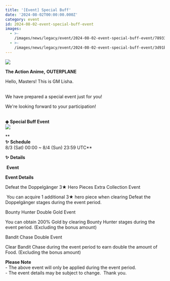 ```yaml
---
title: '[Event] Special Buff'
date: '2024-08-02T00:00:00.000Z'
category: event
id: 2024-08-02-event-special-buff-event
images:
  - >-
    /images/news/legacy/event/2024-08-02-event-special-buff-event/78933287dd38475aa79934cd937ad938.webp
  - >-
    /images/news/legacy/event/2024-08-02-event-special-buff-event/3d91b0c84fe9421ab86d9f0b52997c12_002.webp
---
```


![](/images/news/legacy/event/2024-08-02-event-special-buff-event/78933287dd38475aa79934cd937ad938.webp)  

**The Action Anime,** **OUTERPLANE**        

Hello, Masters! This is GM Lisha.  
 

We have prepared a special event just for you!

We're looking forward to your participation!  
 

**◈** **Special Buff Event**  
![](/images/news/legacy/event/2024-08-02-event-special-buff-event/3d91b0c84fe9421ab86d9f0b52997c12_002.webp)  
  
**  
**✨** **Schedule**   
8/3 (Sat) 00:00 ~ 8/4 (Sun) 23:59 UTC**

  
**✨** **Details**

 **Event**

**Event Details**

Defeat the Doppelgänger 3★ Hero Pieces Extra Collection Event

 You can acquire 1 additional 3★ hero piece when clearing Defeat the Doppelgänger stages during the event period.

Bounty Hunter Double Gold Event

You can obtain 200% Gold by clearing Bounty Hunter stages during the event period. (Excluding the bonus amount)

Bandit Chase Double Event  

Clear Bandit Chase during the event period to earn double the amount of Food. (Excluding the bonus amount)  

  
  
**Please Note**  
\- The above event will only be applied during the event period.  
\- The event details may be subject to change.  Thank you.
